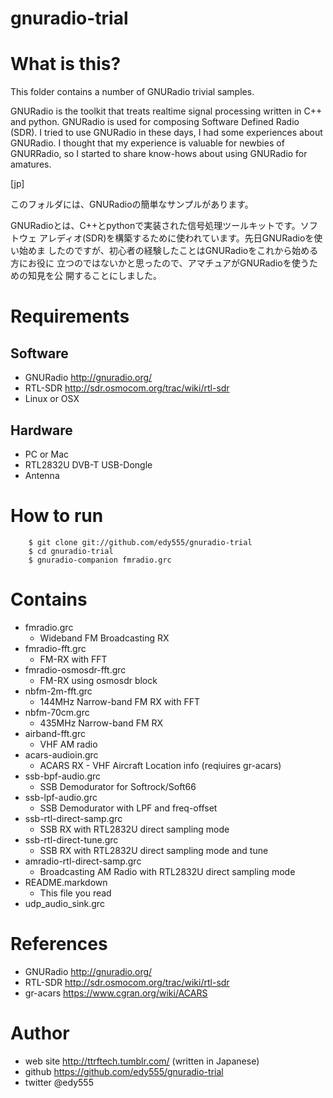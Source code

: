 gnuradio-trial
==============

# What is this?

This folder contains a number of GNURadio trivial samples.

GNURadio is the toolkit that treats realtime signal processing written
in C++ and python. GNURadio is used for composing Software Defined
Radio (SDR). I tried to use GNURadio in these days, I had some
experiences about GNURadio. I thought that my experience is valuable
for newbies of GNURRadio, so I started to share know-hows about
using GNURadio for amatures.

[jp]

このフォルダには、GNURadioの簡単なサンプルがあります。

GNURadioとは、C++とpythonで実装された信号処理ツールキットです。ソフトウェ
アレディオ(SDR)を構築するために使われています。先日GNURadioを使い始めま
したのですが、初心者の経験したことはGNURadioをこれから始める方にお役に
立つのではないかと思ったので、アマチュアがGNURadioを使うための知見を公
開することにしました。

# Requirements

## Software

 * GNURadio http://gnuradio.org/
 * RTL-SDR http://sdr.osmocom.org/trac/wiki/rtl-sdr
 * Linux or OSX

## Hardware

 * PC or Mac
 * RTL2832U DVB-T USB-Dongle
 * Antenna

# How to run

        $ git clone git://github.com/edy555/gnuradio-trial
		$ cd gnuradio-trial
  		$ gnuradio-companion fmradio.grc

# Contains

 * fmradio.grc
   * Wideband FM Broadcasting RX
 * fmradio-fft.grc
   * FM-RX with FFT
 * fmradio-osmosdr-fft.grc
   * FM-RX using osmosdr block
 * nbfm-2m-fft.grc
   * 144MHz Narrow-band FM RX with FFT
 * nbfm-70cm.grc
   * 435MHz Narrow-band FM RX
 * airband-fft.grc
   * VHF AM radio
 * acars-audioin.grc
   * ACARS RX - VHF Aircraft Location info (reqiuires gr-acars)
 * ssb-bpf-audio.grc
   * SSB Demodurator for Softrock/Soft66
 * ssb-lpf-audio.grc
   * SSB Demodurator with LPF and freq-offset
 * ssb-rtl-direct-samp.grc
   * SSB RX with RTL2832U direct sampling mode
 * ssb-rtl-direct-tune.grc
   * SSB RX with RTL2832U direct sampling mode and tune
 * amradio-rtl-direct-samp.grc
   * Broadcasting AM Radio with RTL2832U direct sampling mode
 * README.markdown
   * This file you read
 * udp_audio_sink.grc

# References

 * GNURadio http://gnuradio.org/
 * RTL-SDR http://sdr.osmocom.org/trac/wiki/rtl-sdr
 * gr-acars https://www.cgran.org/wiki/ACARS

# Author

 * web site http://ttrftech.tumblr.com/ (written in Japanese)
 * github https://github.com/edy555/gnuradio-trial
 * twitter @edy555
